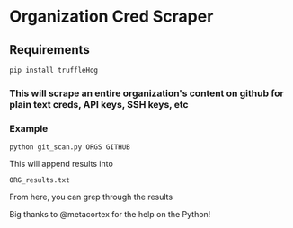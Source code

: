 # Organization Cred Scraper

## Requirements

```python
pip install truffleHog
```

### This will scrape an entire organization's content on github for plain text creds, API keys, SSH keys, etc

### Example

```
python git_scan.py ORGS GITHUB
```

This will append results into

```
ORG_results.txt
```

From here, you can grep through the results

Big thanks to @metacortex for the help on the Python!
